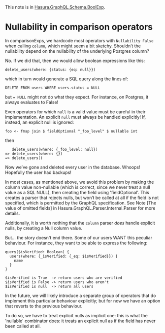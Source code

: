 This note is in [Hasura.GraphQL.Schema.BoolExp](https://github.com/hasura/graphql-engine/blob/master/server/src-lib/Hasura/GraphQL/Schema/BoolExp.hs#L122).

# Nullability in comparison operators


In comparisonExps, we hardcode most operators with `Nullability False` when
calling `column`, which might seem a bit sketchy. Shouldn’t the nullability
depend on the nullability of the underlying Postgres column?

No. If we did that, then we would allow boolean expressions like this:

    delete_users(where: {status: {eq: null}})

which in turn would generate a SQL query along the lines of:

    DELETE FROM users WHERE users.status = NULL

but `= NULL` might not do what they expect. For instance, on Postgres, it always
evaluates to False!

Even operators for which `null` is a valid value must be careful in their
implementation. An explicit `null` must always be handled explicitly! If,
instead, an explicit null is ignored:

    foo <- fmap join $ fieldOptional "_foo_level" $ nullable int

then

       delete_users(where: {_foo_level: null})
    => delete_users(where: {})
    => delete_users()

Now we’ve gone and deleted every user in the database. Whoops! Hopefully the
user had backups!

In most cases, as mentioned above, we avoid this problem by making the column
value non-nullable (which is correct, since we never treat a null value as a SQL
NULL), then creating the field using 'fieldOptional'. This creates a parser that
rejects nulls, but won’t be called at all if the field is not specified, which
is permitted by the GraphQL specification. See Note [The value of omitted
fields] in Hasura.GraphQL.Parser.Internal.Parser for more details.

Additionally, it is worth nothing that the `column` parser *does* handle
explicit nulls, by creating a Null column value.

But... the story doesn't end there. Some of our users WANT this peculiar
behaviour. For instance, they want to be able to express the following:

    query($isVerified: Boolean) {
      users(where: {_isVerified: {_eq: $isVerified}}) {
        name
      }
    }

    $isVerified is True  -> return users who are verified
    $isVerified is False -> return users who aren't
    $isVerified is null  -> return all users

In the future, we will likely introduce a separate group of operators that do
implement this particular behaviour explicitly; but for now we have an option that
reverts to the previous behaviour.

To do so, we have to treat explicit nulls as implicit one: this is what the
'nullable' combinator does: it treats an explicit null as if the field has never
been called at all.

